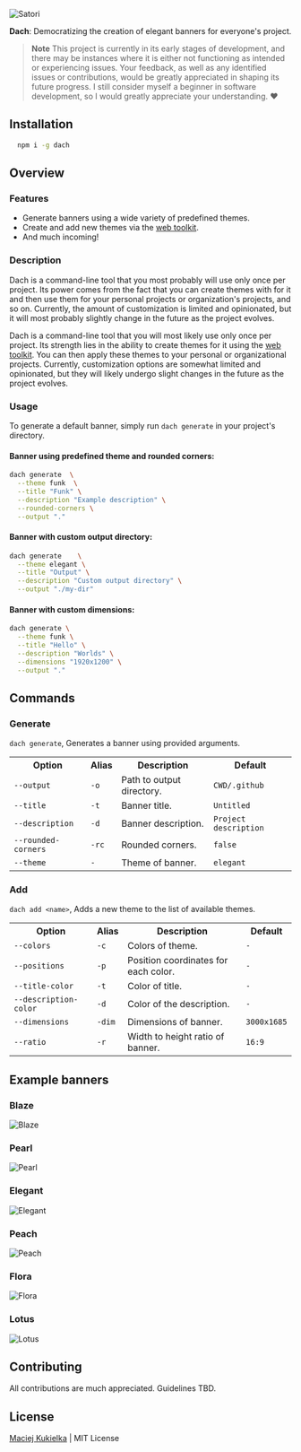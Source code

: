 ![Satori](.github/card.png)

**Dach**: Democratizing the creation of elegant banners for everyone's project.

> **Note**
> This project is currently in its early stages of development, and there may be instances where it is either not functioning as intended or experiencing issues. Your feedback, as well as any identified issues or contributions, would be greatly appreciated in shaping its future progress. I still consider myself a beginner in software development, so I would greatly appreciate your understanding. ♥️

## Installation

```bash
  npm i -g dach
```

## Overview

### Features

-   Generate banners using a wide variety of predefined themes.
-   Create and add new themes via the [web toolkit](https://www.dach.kukielka.xyz).
-   And much incoming!

### Description

Dach is a command-line tool that you most probably will use only once per project.
Its power comes from the fact that you can create themes with for it and then use them for your personal projects or organization's projects, and so on. Currently, the amount of customization is limited and opinionated, but it will most probably slightly
change in the future as the project evolves.

Dach is a command-line tool that you will most likely use only once per project. Its strength lies in the ability to create themes for it using the [web toolkit](https://dach.kukielka.xyz). You can then apply these themes to your personal or organizational projects. Currently, customization options are somewhat limited and opinionated, but they will likely undergo slight changes in the future as the project evolves.

### Usage

To generate a default banner, simply run `dach generate` in your project's directory.

#### Banner using predefined theme and rounded corners:

```bash
dach generate  \
  --theme funk  \
  --title "Funk" \
  --description "Example description" \
  --rounded-corners \
  --output "."
```

#### Banner with custom output directory:

```bash
dach generate    \
  --theme elegant \
  --title "Output" \
  --description "Custom output directory" \
  --output "./my-dir"
```

#### Banner with custom dimensions:

```bash
dach generate \
  --theme funk \
  --title "Hello" \
  --description "Worlds" \
  --dimensions "1920x1200" \
  --output "."
```

## Commands

### Generate

`dach generate`,
Generates a banner using provided arguments.

<table>
    <tr>
        <th>Option</th>
        <th>Alias</th>
        <th>Description</th>
        <th>Default</th>
    </tr>
    <tr>
        <td><code>--output</code></td>
        <td><code>-o</code></td>
        <td>Path to output directory.</td>
        <td><code>CWD/.github</code></td>
    </tr>
    <tr>
        <td><code>--title</code></td>
        <td><code>-t</code></td>
        <td>Banner title.</td>
        <td><code>Untitled</code></td>
    </tr>
    <tr>
        <td><code>--description</code></td>
        <td><code>-d</code></td>
        <td>Banner description.</td>
        <td><code>Project description</code></td>
    </tr>
    <tr>
        <td><code>--rounded-corners</code></td>
        <td><code>-rc</code></td>
        <td>Rounded corners.</td>
        <td><code>false</code></td>
    </tr>
    <tr>
        <td><code>--theme</code></td>
        <td><code>-</code></td>
        <td>Theme of banner.</td>
        <td><code>elegant</code></td>
    </tr>
</table>

### Add

`dach add <name>`, Adds a new theme to the list of available themes.

<table>
    <tr>
        <th>Option</th>
        <th>Alias</th>
        <th>Description</th>
        <th>Default</th>
    </tr>
    <tr>
        <td><code>--colors</code></td>
        <td><code>-c</code></td>
        <td>Colors of theme.</td>
        <td><code>-</code></td>
    </tr>
    <tr>
        <td><code>--positions</code></td>
        <td><code>-p</code></td>
        <td>Position coordinates for each color.</td>
        <td><code>-</code></td>
    </tr>
    <tr>
        <td><code>--title-color</code></td>
        <td><code>-t</code></td>
        <td>Color of title.</td>
        <td><code>-</code></td>
    </tr>
    <tr>
        <td><code>--description-color</code></td>
        <td><code>-d</code></td>
        <td>Color of the description.</td>
        <td><code>-</code></td>
    </tr>
    <tr>
        <td><code>--dimensions</code></td>
        <td><code>-dim</code></td>
        <td>Dimensions of banner.</td>
        <td><code>3000x1685</code></td>
    </tr>
    <tr>
        <td><code>--ratio</code></td>
        <td><code>-r</code></td>
        <td>Width to height ratio of banner.</td>
        <td><code>16:9</code></td>
    </tr>
</table>

## Example banners

### Blaze

![Blaze](.github/example-banners/blaze.png)

### Pearl

![Pearl](.github/example-banners/pearl.png)

### Elegant

![Elegant](.github/example-banners/elegant.png)

### Peach

![Peach](.github/example-banners/peach.png)

### Flora

![Flora](.github/example-banners/flora.png)

### Lotus

![Lotus](.github/example-banners/lotus.png)

## Contributing

All contributions are much appreciated. Guidelines TBD.

## License

[Maciej Kukielka](https://twitter.com/KukielkaMaciej) | MIT License
